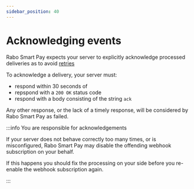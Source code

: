 ```yaml
---
sidebar_position: 40
---
```


# Acknowledging events

Rabo Smart Pay expects your server to explicitly acknowledge processed deliveries as to avoid
[retries](./retrying-failed-deliveries.md)

To acknowledge a delivery, your server must:
- respond within 30 seconds of
- repspond with a `200 OK` status code
- respond with a body consisting of the string `ack`

Any other response, or the lack of a timely response, will be considered by Rabo Smart Pay as failed.

:::info You are responsible for acknowledgements

If your server does not behave correctly too many times, or is misconfigured, Rabo Smart Pay may disable the offending webhook subscription on your behalf.

If this happens you should fix the processing on your side before you re-enable the webhook subscription again.

:::
